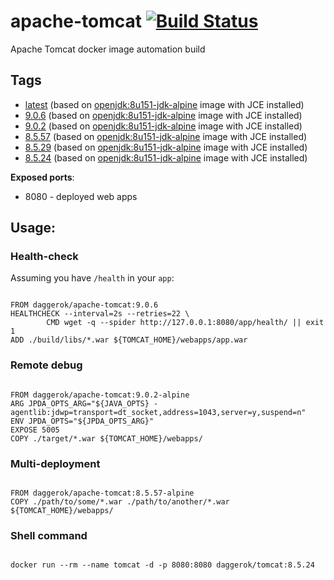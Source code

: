 # apache-tomcat [![Build Status](https://travis-ci.org/daggerok/apache-tomcat.svg?branch=master)](https://travis-ci.org/daggerok/apache-tomcat)
Apache Tomcat docker image automation build

## Tags

- [latest](https://github.com/daggerok/apache-tomcat/blob/master/Dockerfile) (based on [openjdk:8u151-jdk-alpine](https://hub.docker.com/_/openjdk/) image with JCE installed)
- [9.0.6](https://github.com/daggerok/apache-tomcat/blob/9.0.6/Dockerfile) (based on [openjdk:8u151-jdk-alpine](https://hub.docker.com/_/openjdk/) image with JCE installed)
- [9.0.2](https://github.com/daggerok/apache-tomcat/blob/9.0.2/Dockerfile) (based on [openjdk:8u151-jdk-alpine](https://hub.docker.com/_/openjdk/) image with JCE installed)
- [8.5.57](https://github.com/daggerok/apache-tomcat/blob/8.5.57/Dockerfile) (based on [openjdk:8u151-jdk-alpine](https://hub.docker.com/_/openjdk/) image with JCE installed)
- [8.5.29](https://github.com/daggerok/apache-tomcat/blob/8.5.29/Dockerfile) (based on [openjdk:8u151-jdk-alpine](https://hub.docker.com/_/openjdk/) image with JCE installed)
- [8.5.24](https://github.com/daggerok/apache-tomcat/blob/8.5.24/Dockerfile) (based on [openjdk:8u151-jdk-alpine](https://hub.docker.com/_/openjdk/) image with JCE installed)

**Exposed ports**:

- 8080 - deployed web apps

## Usage:

### Health-check

Assuming you have `/health` in your `app`:

```

FROM daggerok/apache-tomcat:9.0.6
HEALTHCHECK --interval=2s --retries=22 \
        CMD wget -q --spider http://127.0.0.1:8080/app/health/ || exit 1
ADD ./build/libs/*.war ${TOMCAT_HOME}/webapps/app.war

```

### Remote debug

```

FROM daggerok/apache-tomcat:9.0.2-alpine
ARG JPDA_OPTS_ARG="${JAVA_OPTS} -agentlib:jdwp=transport=dt_socket,address=1043,server=y,suspend=n"
ENV JPDA_OPTS="${JPDA_OPTS_ARG}"
EXPOSE 5005
COPY ./target/*.war ${TOMCAT_HOME}/webapps/

```

### Multi-deployment

```

FROM daggerok/apache-tomcat:8.5.57-alpine
COPY ./path/to/some/*.war ./path/to/another/*.war ${TOMCAT_HOME}/webapps/

```

### Shell command

```

docker run --rm --name tomcat -d -p 8080:8080 daggerok/tomcat:8.5.24

```
